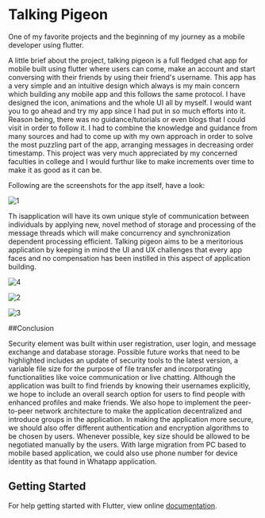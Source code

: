 # Talking Pigeon

One of my favorite projects and the beginning of my journey as a mobile developer using flutter. 

A little brief about the project, talking pigeon is a full fledged chat app for mobile built using flutter where users can come, make an account and start conversing with their friends by using their friend's username. This app has a very simple and an intuitive design which always is my main concern which building any mobile app and this follows the same protocol. I have designed the icon, animations and the whole UI all by myself. I would want you to go ahead and try my app since I had put in so much efforts into it. Reason being, there was no guidance/tutorials or even blogs that I could visit in order to follow it. I had to combine the knowledge and guidance from many sources and had to come up with my own approach in order to solve the most puzzling part of the app, arranging messages in decreasing order timestamp. 
This project was very much appreciated by my concerned faculties in college and I would furthur like to make increments over time to make it as good as it can be.

Following are the screenshots for the app itself, have a look:


![1](https://user-images.githubusercontent.com/36532034/54944865-7a5bd380-4f5a-11e9-9396-3f1a426bf336.jpg)

 Th isapplication will have its own unique style of communication between individuals by applying new, novel method of storage and processing of the message threads which will make concurrency and synchronization dependent processing efficient. Talking pigeon aims to be a meritorious application by keeping in mind the UI and UX challenges that every app faces and no compensation has been instilled in this aspect of application building. 
 
 

![4](https://user-images.githubusercontent.com/36532034/54944914-98293880-4f5a-11e9-8931-5e1e0eab6f7f.jpg)

![2](https://user-images.githubusercontent.com/36532034/54944885-86e02c00-4f5a-11e9-8ec3-26c9abc075e9.jpg)

![3](https://user-images.githubusercontent.com/36532034/54944896-8fd0fd80-4f5a-11e9-885a-56205a564736.jpg)

##Conclusion

Security element was built within user registration, user login, and message exchange and database storage. Possible future works that need to be highlighted includes an update of security tools to the latest version, a variable file size for the purpose of file transfer and incorporating functionalities like voice communication or live chatting. Although the application was built to find friends by knowing their usernames explicitly, we hope to include an overall search option for users to find people with enhanced profiles and make friends. We also hope to implement the peer-to-peer network architecture to make the application decentralized and introduce groups in the application. In making the application more secure, we should also offer different authentication and encryption algorithms to be chosen by users. Whenever possible, key size should be allowed to be negotiated manually by the users. With large migration from PC based to mobile based application, we could also use phone number for device identity as that found in Whatapp application. 

## Getting Started

For help getting started with Flutter, view online
[documentation](https://flutter.io/).
